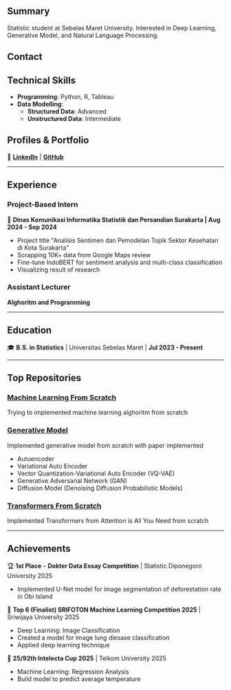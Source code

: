 ## **Summary**  
Statistic student at Sebelas Maret University. Interested in Deep Learning, Generative Model, and Natural Language Processing.

## Contact


## **Technical Skills**  
- **Programming**: Python, R, Tableau  
- **Data Modelling**:  
  - **Structured Data**: Advanced  
  - **Unstructured Data**: Intermediate  

## **Profiles & Portfolio**  
🔗 [**LinkedIn**](https://www.linkedin.com/in/wildanabidalhanif/) | [**GitHub**](https://github.com/willywonka19)

---

## **Experience**  

### **Project-Based Intern**  
📍 **Dinas Komunikasi Informatika Statistik dan Persandian Surakarta | Aug 2024 - Sep 2024**  
- Project title "Analisis Sentimen dan Pemodelan Topik Sektor Kesehatan di Kota Surakarta"
- Scrapping 10K+ data from Google Maps review
- Fine-tune IndoBERT for sentiment analysis and multi-class classification
- Visualizing result of research

### **Assistant Lecturer**
**Alghoritm and Programming**

---
## **Education**  
🎓 **B.S. in Statistics** | Universitas Sebelas Maret | **Jul 2023 - Present**  


---
## Top Repositories
### [**Machine Learning From Scratch**](https://github.com/wildanjr19/ml-from-scratch)
Trying to implemented machine learning alghoritm from scratch

### [**Generative Model**](https://github.com/wildanjr19/generative-model)
Implemented generative model from scratch with paper implemented
- Autoencoder
- Variational Auto Encoder
- Vector Quantization-Variational Auto Encoder (VQ-VAE)
- Generative Adversarial Network (GAN)
- Diffusion Model (Denoising Diffusion Probabilistic Models)


### [**Transformers From Scratch**](https://github.com/wildanjr19/transformers-from-scratch)
Implemented Transformers from Attention is All You Need from scratch

---
## **Achievements**  

🏆 **1st Place** – **Dokter Data Essay Competition** | Statistic Diponegoro University 2025  
- Implemented U-Net model for image segmentation of deforestation rate in Obi Island  

🏅 **Top 6 (Finalist) SRIFOTON Machine Learning Competition 2025** | Sriwijaya University 2025
- Deep Learning: Image Classification  
- Created a model for image lung diesase classification
- Applied deep learning technique 

🏅 **25/92th Intelecta Cup 2025** | Telkom University 2025
- Machine Learning: Regression Analysis
- Build model to predict average temperature